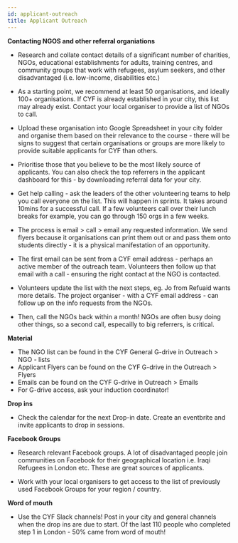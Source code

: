 ```yaml
---
id: applicant-outreach
title: Applicant Outreach
---
```


**Contacting NGOS and other referral organiations**

- Research and collate contact details of a significant number of charities, NGOs, educational establishments for adults, training centres, and community groups that work with refugees, asylum seekers, and other disadvantaged (i.e. low-income, disabilities etc.) 

- As a starting point, we recommend at least 50 organisations, and ideally 100+ organisations. 
If CYF is already established in your city, this list may already exist. Contact your local organiser to provide a list of NGOs to call.

- Upload these organisation into Google Spreadsheet in your city folder and organise them based on their relevance to the course - there will be signs to suggest that certain organisations or groups are more likely to provide suitable applicants for CYF than others. 

- Prioritise those that you believe to be the most likely source of applicants. You can also check the top referrers in the applicant dashboard for this - by downloading referral data for your city. 

- Get help calling - ask the leaders of the other volunteering teams to help you call everyone on the list. This will happen in sprints. It takes around 10mins for a successful call. If a few volunteers call over their lunch breaks for example, you can go through 150 orgs in a few weeks. 

- The process is email > call > email any requested information. We send flyers because it organisations can print them out or and pass them onto students directly - it is a physical manifestation of an opportunity.

- The first email can be sent from a CYF email address - perhaps an active member of the outreach team. Volunteers then follow up that email with a call - ensuring the right contact at the NGO is contacted. 

- Volunteers update the list with the next steps, eg. Jo from Refuaid wants more details. The project organiser - with a CYF email address - can follow up on the info requests from the NGOs.

- Then, call the NGOs back within a month! NGOs are often busy doing other things, so a second call, especailly to big referrers, is critical. 

**Material**
- The NGO list can be found in the CYF General G-drive in Outreach > NGO - lists  
- Applicant Flyers can be found on the CYF G-drive in the Outreach > Flyers
- Emails can be found on the CYF G-drive in Outreach > Emails
- For G-drive access, ask your induction coordinator!

**Drop ins**

- Check the calendar for the next Drop-in date. Create an eventbrite and invite applicants to drop in sessions. 

**Facebook Groups**

- Research relevant Facebook groups. A lot of disadvantaged people join communities on Facebook for their geographical location i.e. Iraqi Refugees in London etc. These are great sources of applicants.

- Work with your local organisers to get access to the list of previously used Facebook Groups for your region / country.  

**Word of mouth**

- Use the CYF Slack channels! Post in your city and general channels when the drop ins are due to start. Of the last 110 people who completed step 1 in London - 50% came from word of mouth! 

